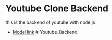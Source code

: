 # Youtube Clone Backend

this is the backend of youtube with node js

- [Model link](https://app.eraser.io/workspace/YtPqZ1VogxGy1jzIDkzj?origin=share)
#   Y o u t u b e _ B a c k e n d  
 